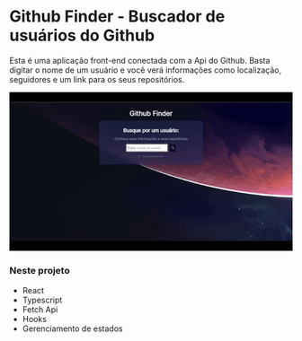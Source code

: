 # Github Finder - Buscador de usuários do Github

Esta é uma aplicação front-end conectada com a Api do Github. 
Basta digitar o nome de um usuário e você verá informações como localização, seguidores e um link para os seus repositórios.

<p align="center">
<img width="870" src="src\assests\to_readme\Github finder.gif">
</p>

### Neste projeto

* React 
* Typescript
* Fetch Api
* Hooks
* Gerenciamento de estados